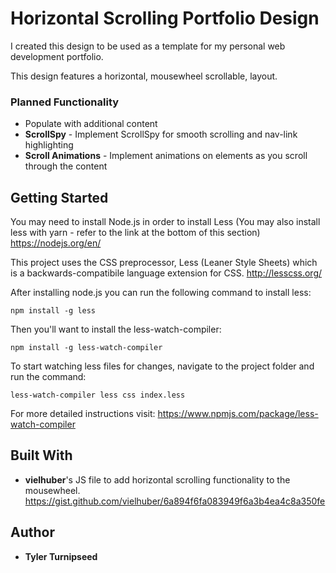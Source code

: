# Horizontal Scrolling Portfolio Design
I created this design to be used as a template for my personal web development portfolio.

This design features a horizontal, mousewheel scrollable, layout.

### Planned Functionality
* Populate with additional content
* **ScrollSpy** - Implement ScrollSpy for smooth scrolling and nav-link highlighting
* **Scroll Animations** - Implement animations on elements as you scroll through the content


## Getting Started

You may need to install Node.js in order to install Less (You may also install less with yarn - refer to the link at the bottom of this section)
https://nodejs.org/en/

This project uses the CSS preprocessor, Less (Leaner Style Sheets) which is a backwards-compatibile language extension for CSS.
http://lesscss.org/

After installing node.js you can run the following command to install less:
```
npm install -g less
```

Then you'll want to install the less-watch-compiler:
```
npm install -g less-watch-compiler
```

To start watching less files for changes, navigate to the project folder and run the command:
```
less-watch-compiler less css index.less
```

For more detailed instructions visit:
https://www.npmjs.com/package/less-watch-compiler

## Built With

* **vielhuber**'s JS file to add horizontal scrolling functionality to the mousewheel.
https://gist.github.com/vielhuber/6a894f6fa083949f6a3b4ea4c8a350fe

## Author
* **Tyler Turnipseed**
